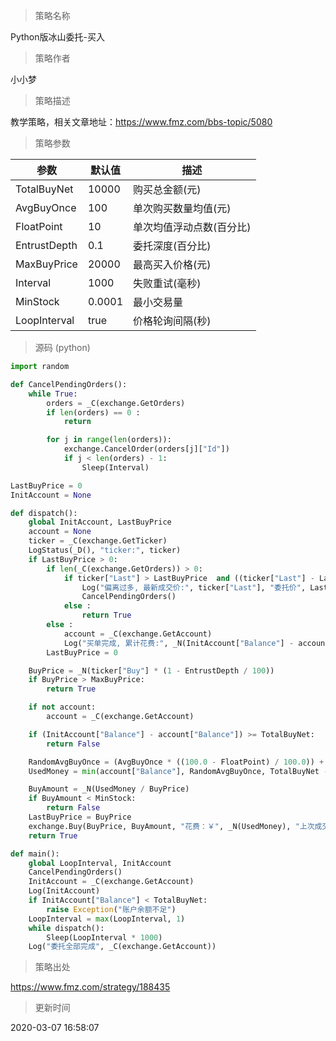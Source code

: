
> 策略名称

Python版冰山委托-买入

> 策略作者

小小梦

> 策略描述

教学策略，相关文章地址：https://www.fmz.com/bbs-topic/5080

> 策略参数



|参数|默认值|描述|
|----|----|----|
|TotalBuyNet|10000|购买总金额(元)|
|AvgBuyOnce|100|单次购买数量均值(元)|
|FloatPoint|10|单次均值浮动点数(百分比)|
|EntrustDepth|0.1|委托深度(百分比)|
|MaxBuyPrice|20000|最高买入价格(元)|
|Interval|1000|失败重试(毫秒)|
|MinStock|0.0001|最小交易量|
|LoopInterval|true|价格轮询间隔(秒)|


> 源码 (python)

``` python
import random

def CancelPendingOrders():
    while True:
        orders = _C(exchange.GetOrders)
        if len(orders) == 0 :
            return 

        for j in range(len(orders)):
            exchange.CancelOrder(orders[j]["Id"])
            if j < len(orders) - 1:
                Sleep(Interval)

LastBuyPrice = 0
InitAccount = None

def dispatch():
    global InitAccount, LastBuyPrice
    account = None
    ticker = _C(exchange.GetTicker)
    LogStatus(_D(), "ticker:", ticker)
    if LastBuyPrice > 0:
        if len(_C(exchange.GetOrders)) > 0:
            if ticker["Last"] > LastBuyPrice  and ((ticker["Last"] - LastBuyPrice) / LastBuyPrice) > (2 * (EntrustDepth / 100)): 
                Log("偏离过多, 最新成交价:", ticker["Last"], "委托价", LastBuyPrice)
                CancelPendingOrders()
            else :
                return True
        else :
            account = _C(exchange.GetAccount)
            Log("买单完成, 累计花费:", _N(InitAccount["Balance"] - account["Balance"]), "平均买入价:", _N((InitAccount["Balance"] - account["Balance"]) / (account["Stocks"] - InitAccount["Stocks"])))
        LastBuyPrice = 0

    BuyPrice = _N(ticker["Buy"] * (1 - EntrustDepth / 100))
    if BuyPrice > MaxBuyPrice:
        return True

    if not account:
        account = _C(exchange.GetAccount)

    if (InitAccount["Balance"] - account["Balance"]) >= TotalBuyNet:
        return False

    RandomAvgBuyOnce = (AvgBuyOnce * ((100.0 - FloatPoint) / 100.0)) + (((FloatPoint * 2) / 100.0) * AvgBuyOnce * random.random())   # 随机数 0~1
    UsedMoney = min(account["Balance"], RandomAvgBuyOnce, TotalBuyNet - (InitAccount["Balance"] - account["Balance"]))

    BuyAmount = _N(UsedMoney / BuyPrice)
    if BuyAmount < MinStock:
        return False 
    LastBuyPrice = BuyPrice
    exchange.Buy(BuyPrice, BuyAmount, "花费：￥", _N(UsedMoney), "上次成交价", ticker["Last"])
    return True

def main():
    global LoopInterval, InitAccount
    CancelPendingOrders()
    InitAccount = _C(exchange.GetAccount)
    Log(InitAccount)
    if InitAccount["Balance"] < TotalBuyNet:
        raise Exception("账户余额不足")
    LoopInterval = max(LoopInterval, 1)
    while dispatch():
        Sleep(LoopInterval * 1000)
    Log("委托全部完成", _C(exchange.GetAccount))

```

> 策略出处

https://www.fmz.com/strategy/188435

> 更新时间

2020-03-07 16:58:07
